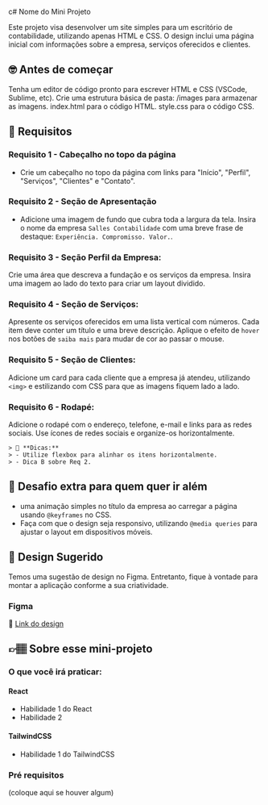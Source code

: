 c# Nome do Mini Projeto

Este projeto visa desenvolver um site simples para um escritório de contabilidade, utilizando apenas HTML e CSS. O design inclui uma página inicial com informações sobre a empresa, serviços oferecidos e clientes.


## 🤓 Antes de começar

Tenha um editor de código pronto para escrever HTML e CSS (VSCode, Sublime, etc).
Crie uma estrutura básica de pasta:
/images para armazenar as imagens.
index.html para o código HTML.
style.css para o código CSS.

## 🔨 Requisitos

### Requisito 1 - Cabeçalho no topo da página
- 	Crie um cabeçalho no topo da página com links para "Início", "Perfil", "Serviços", "Clientes" e "Contato".

### Requisito 2 - Seção de Apresentação

- Adicione uma imagem de fundo que cubra toda a largura da tela. Insira o nome da empresa `Salles Contabilidade` com uma breve frase de destaque: `Experiência. Compromisso. Valor.`.

### Requisito 3 - Seção Perfil da Empresa:
Crie uma área que descreva a fundação e os serviços da empresa. Insira uma imagem ao lado do texto para criar um layout dividido.

### Requisito 4 - Seção de Serviços:

Apresente os serviços oferecidos em uma lista vertical com números. Cada item deve conter um título e uma breve descrição.
Aplique  o efeito de `hover` nos botões de `saiba mais` para mudar de cor ao passar o mouse.

### Requisito 5 - Seção de Clientes:
Adicione um card para cada cliente que a empresa já atendeu, utilizando `<img>` e estilizando com CSS para que as imagens fiquem lado a lado.

### Requisito 6 - Rodapé:
Adicione o rodapé com o endereço, telefone, e-mail e links para as redes sociais. Use ícones de redes sociais e organize-os horizontalmente.

	> 👀 **Dicas:**
	> - Utilize flexbox para alinhar os itens horizontalmente.
	> - Dica B sobre Req 2.

## 🔨 Desafio extra para quem quer ir além

-  uma animação simples no título da empresa ao carregar a página usando `@keyframes` no CSS.
- Faça com que o design seja responsivo, utilizando `@media queries` para ajustar o layout em dispositivos móveis.


## 🎨 Design Sugerido

Temos uma sugestão de design no Figma. Entretanto, fique à vontade para montar a aplicação conforme a sua criatividade.

### Figma

🔗 [Link do design]()

## 👉🏽 Sobre esse mini-projeto

### O que você irá praticar:

#### React

- Habilidade 1 do React
- Habilidade 2

#### TailwindCSS

- Habilidade 1 do TailwindCSS

### Pré requisitos

(coloque aqui se houver algum)
